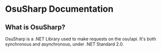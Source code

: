 # OsuSharp Documentation
## What is OsuSharp?
OsuSharp is a .NET Library used to make requests on the osu!api. It's both synchronous and asynchronous, under .NET Standard 2.0.